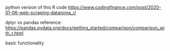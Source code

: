 python version of this R code https://www.codingfinance.com/post/2020-01-06-web-scraping-dataroma_r/ 

dplyr vs pandas reference:  https://pandas.pydata.org/docs/getting_started/comparison/comparison_with_r.html

basic functionality
